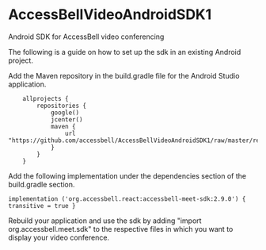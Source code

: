 # AccessBellVideoAndroidSDK1
Android SDK for AccessBell video conferencing

The following is a guide on how to set up the sdk in an existing Android project.

Add the Maven repository in the build.gradle file for the Android Studio application.

        allprojects {
            repositories {
                google()
                jcenter()
                maven {
                    url "https://github.com/accessbell/AccessBellVideoAndroidSDK1/raw/master/releases"
                }
            }
        }

Add the following implementation under the dependencies section of the build.gradle section.

    implementation ('org.accessbell.react:accessbell-meet-sdk:2.9.0') { transitive = true }
    
Rebuild your application and use the sdk by adding "import org.accessbell.meet.sdk" to the respective files in which you want to
display your video conference.
